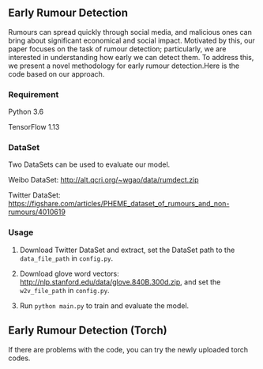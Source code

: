 ## Early Rumour Detection
Rumours can spread quickly through social media, and malicious ones 
can bring about significant economical and social impact.  Motivated by 
this, our paper focuses on the task of rumour detection; particularly, 
we are interested in understanding how early we can detect 
them. To address this, we present a novel methodology for early rumour 
detection.Here is the code based on our approach.

### Requirement
Python 3.6

TensorFlow  1.13

### DataSet

Two DataSets can be used to evaluate our model.

Weibo DataSet: http://alt.qcri.org/~wgao/data/rumdect.zip

Twitter DataSet: https://figshare.com/articles/PHEME_dataset_of_rumours_and_non-rumours/4010619

### Usage
1. Download Twitter DataSet and extract, set the DataSet path to the `data_file_path` in `config.py`.

2. Download glove word vectors: http://nlp.stanford.edu/data/glove.840B.300d.zip, and set the `w2v_file_path` in `config.py`.

3. Run `python main.py` to train and evaluate the model.

## Early Rumour Detection (Torch)
If there are problems with the code, you can try the newly uploaded torch codes.
